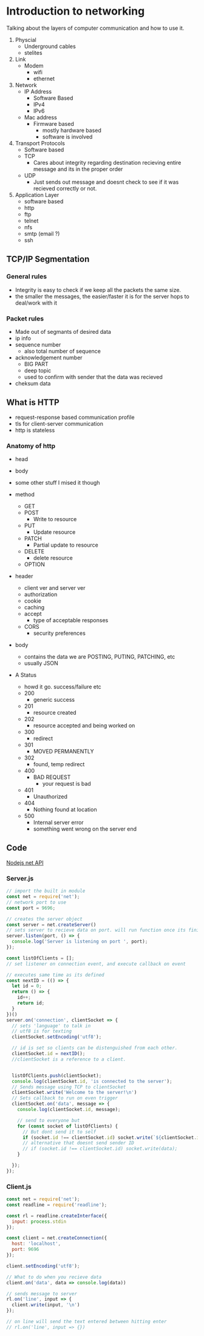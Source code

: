 # Introduction to networking
Talking about the layers of computer communication and how to use it.

1. Physcial
   - Underground cables
   - stelites
2. Link
    - Modem
      - wifi
      - ethernet
3. Network
    - IP Address
      - Software Based
      - IPv4
      - IPv6
    - Mac address
      - Firmware based
        - mostly hardware based
        - software is involved
4. Transport Protocols
    - Software based
    - TCP
      - Cares about integrity regarding destination recieving entire message and its in the proper order
    - UDP
      - Just sends out message and doesnt check to see if it was recieved correctly or not.
5. Application Layer
    - software based
    - http
    - ftp
    - telnet
    - nfs
    - smtp (email ?)
    - ssh
## TCP/IP Segmentation
### General rules
- Integrity is easy to check if we keep all the packets the same size.
- the smaller the messages, the easier/faster it is for the server hops to deal/work with it
### Packet rules
- Made out of segmants of desired data
- ip info
- sequence number
  - also total number of sequence
- acknowledgement number
  - BIG PART
  - deep topic
  - used to confirm with sender that the data was recieved
- cheksum data

## What is HTTP
- request-response based communication profile
- tls for client-server communication
- http is stateless

### Anatomy of http
- head
- body
- some other stuff I mised it though

- method
  - GET
  - POST
    - Write to resource
  - PUT
    - Update resource
  - PATCH
    - Partial update to resource
  - DELETE
    - delete resource
  - OPTION

- header
  - client ver and server ver
  - authorization
  - cookie
  - caching
  - accept
    - type of acceptable responses
  - CORS
    - security preferences

- body
  - contains the data we are POSTING, PUTING, PATCHING, etc
  - usually JSON

- A Status
  - howd it go. success/failure etc
  - 200
    - generic success
  - 201
    - resource created
  - 202
    - resource accepted and being worked on
  - 300
    - redirect
  - 301
    - MOVED PERMANENTLY
  - 302
    - found, temp redirect
  - 400
    - BAD REQUEST
      - your request is bad
  - 401
    - Unauthorized
  - 404
    - Nothing found at location
  - 500
    - Internal server error
    - something went wrong on the server end

## Code
[Nodejs net API](https://nodejs.org/api/net.html)

### Server.js
```js
// import the built in module
const net = require('net');
// network port to use
const port = 9696;

// creates the server object
const server = net.createServer()
// sets server to recieve data on port. will run function once its finished setting up
server.listen(port, () => {
  console.log('Server is listening on port ', port);
});

const listOfClients = [];
// set listener on connection event, and execute callback on event 

// executes same time as its defined
const nextID = (() => {
  let id = 0;
  return () => {
    id++;
    return id;
  }
})()
server.on('connection', clientSocket => {
  // sets 'language' to talk in
  // utf8 is for texting
  clientSocket.setEncoding('utf8');

  // id is set so clients can be distenguished from each other.
  clientSocket.id = nextID();
  //clientSocket is a reference to a client.


  listOfClients.push(clientSocket);
  console.log(clientSocket.id, 'is connected to the server');
  // Sends message using TCP to clientSocket
  clientSocket.write('Welcome to the server!\n')
  // Sets callback to run on even trigger
  clientSocket.on('data', message => {
    console.log(clientSocket.id, message);

    // send to everyone but
    for (const socket of listOfClients) {
      // But dont send it to self
      if (socket.id !== clientSocket.id) socket.write(`${clientSocket.id}: ${message}`);
      // alternative that doesnt send sender ID
      // if (socket.id !== clientSocket.id) socket.write(data);
    }

  });
});
```
### Client.js
```js
const net = require('net');
const readline = require('readline');

const rl = readline.createInterface({
  input: process.stdin
});

const client = net.createConnection({
  host: 'localhost',
  port: 9696
});

client.setEncoding('utf8');

// What to do when you recieve data
client.on('data', data => console.log(data))

// sends message to server
rl.on('line', input => {
  client.write(input, '\n')
});

// on line will send the text entered between hitting enter
// rl.on('line', input => {})

```